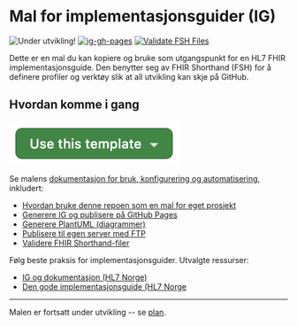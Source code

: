 # Mal for implementasjonsguider (IG)

![Under utvikling!](https://img.shields.io/badge/Status-Under%20utvikling-orange)
[![ig-gh-pages](https://github.com/HL7Norway/ig-mal/actions/workflows/ig-gh-pages.yml/badge.svg)](https://github.com/HL7Norway/ig-mal/actions/workflows/ig-gh-pages.yml)
[![Validate FSH Files](https://github.com/HL7Norway/ig-mal/actions/workflows/validate-fsh.yml/badge.svg)](https://github.com/HL7Norway/ig-mal/actions/workflows/validate-fsh.yml)

Dette er en mal du kan kopiere og bruke som utgangspunkt for en HL7 FHIR implementasjonsguide. Den benytter seg av FHIR Shorthand (FSH) for å definere profiler og verktøy slik at all utvikling kan skje på GitHub. 

## Hvordan komme i gang

![Use this template](documentation/use-this-template.png)

Se malens [dokumentasjon for bruk, konfigurering og automatisering](documentation/index.md), inkludert:
- [Hvordan bruke denne repoen som en mal for eget prosjekt](https://github.com/HL7Norway/ig-mal/blob/main/documentation/bruke-repo-som-mal.md)
- [Generere IG og publisere på GitHub Pages](https://github.com/HL7Norway/ig-mal/blob/main/documentation/action-ig-gh-pages.md)
- [Generere PlantUML (diagrammer)](https://github.com/HL7Norway/ig-mal/blob/main/documentation/action-plant-uml.md)
- [Publisere til egen server med FTP](https://github.com/HL7Norway/ig-mal/blob/main/documentation/action-deploy-to-ftp.md)
- [Validere FHIR Shorthand-filer](https://github.com/HL7Norway/ig-mal/blob/main/documentation/action-validate-fsh.md)

Følg beste praksis for implementasjonsguider. Utvalgte ressurser:

- [IG og dokumentasjon (HL7 Norge)](https://hl7norway.github.io/best-practice/docs/IG-og-dokumentasjon/)
- [Den gode implementasjonsguide (HL7 Norge](https://hl7norway.github.io/best-practice/docs/dgi/#den-gode-implementasjonsguide)

---

Malen er fortsatt under utvikling -- se [plan](PLAN.md).
